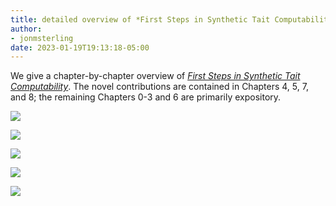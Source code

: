 ```yaml
---
title: detailed overview of *First Steps in Synthetic Tait Computability*
author:
- jonmsterling
date: 2023-01-19T19:13:18-05:00
---
```


We give a chapter-by-chapter overview of [*First Steps in Synthetic Tait Computability*](sterling-2021-thesis). The novel contributions are contained in Chapters 4, 5, 7, and 8; the remaining Chapters 0-3 and 6 are primarily expository.

![](jms-000W)

![](jms-000Z)

![](jms-0012)

![](jms-0016)

![](jms-0018)
